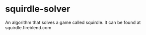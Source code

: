 # squirdle-solver
An algorithm that solves a game called squirdle. It can be found at squirdle.fireblend.com
